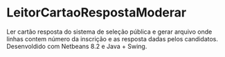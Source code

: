 # LeitorCartaoRespostaModerar

Ler cartão resposta do sistema de seleção pública e gerar arquivo onde linhas contem número da inscrição e as resposta dadas pelos candidatos. Desenvoldido com Netbeans 8.2 e Java + Swing.